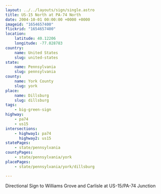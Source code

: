 ```yaml
---
layout: ../../layouts/sign/single.astro
title: US-15 North at PA-74 North
date: 2004-10-01 00:00:00 +0000 +0000
imageid: "1654657400"
flickrid: "1654657400"
location:
    latitude: 40.12206
    longitude: -77.028783
country:
    name: United States
    slug: united-states
state:
    name: Pennsylvania
    slug: pennsylvania
county:
    name: York County
    slug: york
place:
    name: Dillsburg
    slug: dillsburg
tags:
    - big-green-sign
highway:
    - pa74
    - us15
intersections:
    - highway1: pa74
      highway2: us15
statePages:
    - state/pennsylvania
countyPages:
    - state/pennsylvania/york
placePages:
    - state/pennsylvania/york/dillsburg

---
```

Directional Sign to Williams Grove and Carlisle at US-15/PA-74 Junction
